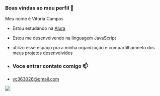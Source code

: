 ### Boas vindas ao meu perfil 🦔

Meu nome é Vitoria Campos

- Estou estudando na [Alura](https://www.alura.com.br)
- Estou me desenvolvendo na linguagem JavaScript
- utilizo esse espaço pra a minha organização e compartilhamneto dos meus projetos desenvolvidos

- ### Voce entrar contato comigo 📫

- vc363026@gmail.com


![](https://media1.tenor.com/m/opEBWw0uddoAAAAC/umm.gif)
